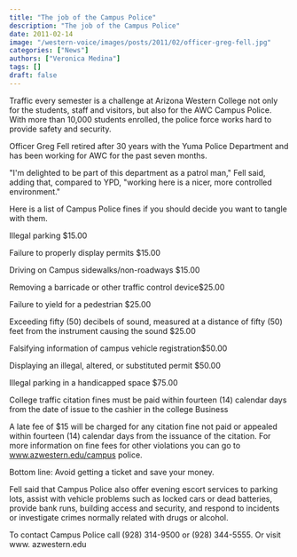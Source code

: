 ```yaml
---
title: "The job of the Campus Police"
description: "The job of the Campus Police"
date: 2011-02-14
image: "/western-voice/images/posts/2011/02/officer-greg-fell.jpg"
categories: ["News"]
authors: ["Veronica Medina"]
tags: []
draft: false
---
```

Traffic every semester is a challenge at Arizona Western College not only for the students, staff and visitors, but also for the AWC Campus Police. With more than 10,000 students enrolled, the police force works hard to provide safety and security.

Officer Greg Fell retired after 30 years with the Yuma Police Department and has been working for AWC for the past seven months.

"I'm delighted to be part of this department as a patrol man," Fell said, adding that, compared to YPD, "working here is a nicer, more controlled environment."

Here is a list of Campus Police fines if you should decide you want to tangle with them.

Illegal parking $15.00

Failure to properly display permits $15.00

Driving on Campus sidewalks/non-roadways $15.00

Removing a barricade or other traffic control device$25.00

Failure to yield for a pedestrian $25.00

Exceeding fifty (50) decibels of sound, measured at a distance of fifty (50) feet from the instrument causing the sound $25.00

Falsifying information of campus vehicle registration$50.00

Displaying an illegal, altered, or substituted permit $50.00

Illegal parking in a handicapped space $75.00

College traffic citation fines must be paid within fourteen (14) calendar days from the date of issue to the cashier in the college Business

A late fee of $15 will be charged for any citation fine not paid or appealed within fourteen (14) calendar days from the issuance of the citation. For more information on fine fees for other violations you can go to www.azwestern.edu/campus police.

Bottom line: Avoid getting a ticket and save your money.

Fell said that Campus Police also offer evening escort services to parking lots, assist with vehicle problems such as locked cars or dead batteries, provide bank runs, building access and security, and respond to incidents or investigate crimes normally related with drugs or alcohol.

To contact Campus Police call (928) 314-9500 or (928) 344-5555. Or visit www. azwestern.edu